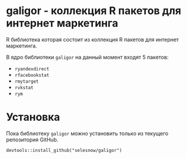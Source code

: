 # galigor - коллекция R пакетов для интернет маркетинга 
R библиотека которая состоит из коллекция R пакетов для интернет маркетинга.

В ядро библиотеки `galigor` на данный момент входят 5 пакетов:

- `ryandexdirect`
- `rfacebookstat`
- `rmytarget`
- `rvkstat`
- `rym`

# Установка
Пока библиотеку `galigor` можно установить только из текущего репозитория GitHub.

`devtools::install_github("selesnow/galigor")`
